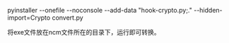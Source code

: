 pyinstaller --onefile --noconsole --add-data "hook-crypto.py;." --hidden-import=Crypto convert.py

将exe文件放在ncm文件所在的目录下，运行即可转换。
